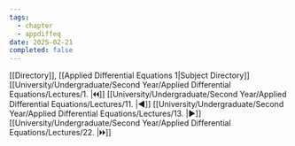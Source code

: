 ```yaml
---
tags:
  - chapter
  - appdiffeq
date: 2025-02-21
completed: false
---
```

[[Directory]], [[Applied Differential Equations 1|Subject Directory]]
[[University/Undergraduate/Second Year/Applied Differential Equations/Lectures/1. |🞀🞀]] [[University/Undergraduate/Second Year/Applied Differential Equations/Lectures/11. |◀]] [[University/Undergraduate/Second Year/Applied Differential Equations/Lectures/13. |▶]] [[University/Undergraduate/Second Year/Applied Differential Equations/Lectures/22. |🞂🞂]]
# 
## 
### 